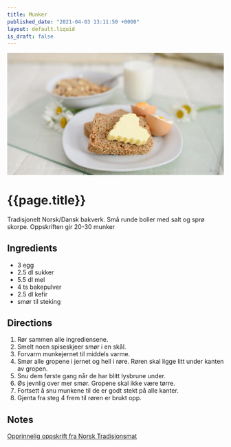 ```yaml
---
title: Munker
published_date: "2021-04-03 13:11:50 +0000"
layout: default.liquid
is_draft: false
---
```

![{{page.title}} illustrative image](/img/placeholder.jpg)
# {{page.title}}

Tradisjonelt Norsk/Dansk bakverk. Små runde boller med salt og sprø skorpe. Oppskriften gir 20-30 munker

## Ingredients

- 3 egg
- 2.5 dl sukker
- 5.5 dl mel
- 4 ts bakepulver
- 2.5 dl kefir
- smør til steking

## Directions

1. Rør sammen alle ingrediensene.
2. Smelt noen spiseskjeer smør i en skål.
3. Forvarm munkejernet til middels varme.
4. Smør alle gropene i jernet og hell i røre. Røren skal ligge litt under kanten av gropen.
5. Snu dem første gang når de har blitt lysbrune under.
6. Øs jevnlig over mer smør. Gropene skal ikke være tørre.
7. Fortsett å snu munkene til de er godt stekt på alle kanter.
8. Gjenta fra steg 4 frem til røren er brukt opp.

## Notes

[Opprinnelig oppskrift fra Norsk Tradisjonsmat](https://norsktradisjonsmat.no/oppskrift/lines-munker)